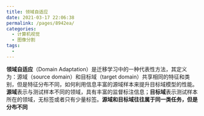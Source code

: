 ```yaml
---
title: 领域自适应
date: 2021-03-17 22:06:38
permalink: /pages/8942ea/
categories:
  - 计算机视觉
  - 图像分割
tags:
  - 
---
```

**领域自适应**（Domain Adaptation）是迁移学习中的一种代表性方法，其定义为：源域（source domain）和目标域（target domain）共享相同的特征和类别，但是特征分布不同，如何利用信息丰富的源域样本来提升目标域模型的性能。**源域**表示与测试样本不同的领域，具有丰富的监督标注信息；**目标域**表示测试样本所在的领域，无标签或者只有少量标签。**源域和目标域往往属于同一类任务，但是分布不同**

